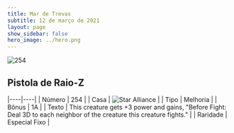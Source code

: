 ```yaml
---
title: Mar de Trevas
subtitle: 12 de março de 2021
layout: page
show_sidebar: false
hero_image: ../hero.png
---
```


![254](https://cdn.keyforgegame.com/media/card_front/pt/496_254_M2W8MWQ99C2J_pt.png)

## Pistola de Raio-Z

|----|----|
| Número | 254 |
| Casa | ![Star Alliance](https://archonarcana.com/images/thumb/7/7d/Star_Alliance.png/22px-Star_Alliance.png "Aliança Estelar") |
| Tipo | Melhoria |
| Bônus | 1A |
| Texto | This creature gets +3 power and gains, "Before Fight: Deal 3D to each neighbor of the creature this creature fights." |
| Raridade | Especial Fixo |
